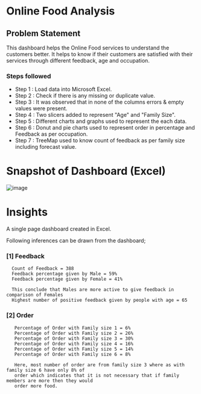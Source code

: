 # Online Food Analysis

## Problem Statement

This dashboard helps the Online Food services to understand the customers better. It helps to know if their customers are satisfied with their services through different feedback, age and occupation. 

### Steps followed 

- Step 1 : Load data into Microsoft Excel.
- Step 2 : Check if there is any missing or duplicate value.
- Step 3 : It was observed that in none of the columns errors & empty values were present.
- Step 4 : Two slicers added to represent "Age" and "Family Size".
- Step 5 : Different charts and graphs used to represent the each data. 
- Step 6 : Donut and pie charts used to represent order in percentage and Feedback as per occupation.   
- Step 7 : TreeMap used to know count of feedback as per family size including forecast value.    

        
# Snapshot of Dashboard (Excel)

![image](https://github.com/user-attachments/assets/4af2dc3d-5918-48b2-bc93-e2f60f1965eb)


# Insights

A single page dashboard created in Excel.

Following inferences can be drawn from the dashboard;

### [1] Feedback 

      Count of Feedback = 388
      Feedback percentage given by Male = 59%
      Feedback percentage given by Female = 41%

      This conclude that Males are more active to give feedback in comparison of Females
      Highest number of positive feedback given by people with age = 65

### [2] Order

       Percentage of Order with Family size 1 = 6%
       Percentage of Order with Family size 2 = 26%
       Percentage of Order with Family size 3 = 30%
       Percentage of Order with Family size 4 = 16%
       Percentage of Order with Family size 5 = 14%
       Percentage of Order with Family size 6 = 8%

       Here, most number of order are from family size 3 where as with family size 6 have only 8% of                          
       order which indicates that it is not necessary that if family members are more then they would 
       order more food. 


